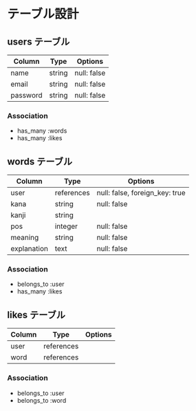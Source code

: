 # テーブル設計

## users テーブル

| Column   | Type   | Options     |
| -------- | ------ | ----------- |
| name     | string | null: false |
| email    | string | null: false |
| password | string | null: false |

### Association

- has_many :words
- has_many :likes

## words テーブル

| Column      | Type       | Options                        |
| ----------- | ---------  | -----------------------------  |
| user        | references | null: false, foreign_key: true |
| kana        | string     | null: false                    |
| kanji       | string     |
| pos         | integer    | null: false                    |
| meaning     | string     | null: false                    |
| explanation | text       | null: false                    |

### Association

- belongs_to :user
- has_many :likes

## likes テーブル

| Column | Type       | Options                        |
| ------ | ---------- | ------------------------------ |
| user   | references |
| word   | references |

### Association

- belongs_to :user
- belongs_to :word